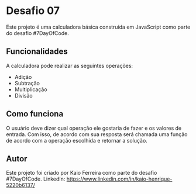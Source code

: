 # Desafio 07
Este projeto é uma calculadora básica construída em JavaScript como parte do desafio #7DayOfCode.

## Funcionalidades
A calculadora pode realizar as seguintes operações:

* Adição
* Subtração
* Multiplicação
* Divisão
## Como funciona
O usuário deve dizer qual operação ele gostaria de fazer e os valores de entrada. Com isso, de acordo com sua resposta será chamada uma função de acordo com a
operação escolhida e retornar a solução.

## Autor
Este projeto foi criado por Kaio Ferreira como parte do desafio #7DayOfCode.
LinkedIn: https://www.linkedin.com/in/kaio-henrique-5220b6137/
